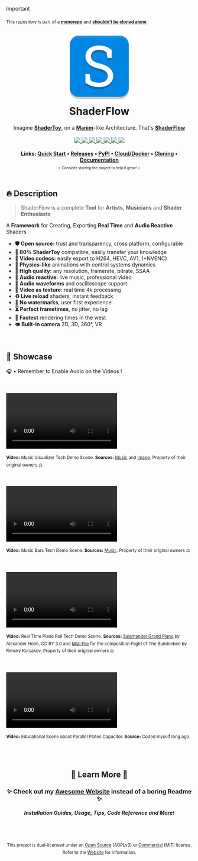 > [!IMPORTANT]
> <sub>This repository is part of a [**monorepo**](https://github.com/BrokenSource/BrokenSource) and [**shouldn't be cloned alone**](https://brokensrc.dev/get/source)</sub>

<!-- PyPI Start -->
<div align="center">
  <a href="https://brokensrc.dev/shaderflow"><img src="https://raw.githubusercontent.com/BrokenSource/ShaderFlow/main/ShaderFlow/Resources/Images/ShaderFlow.png" width="200"></a>
  <h1 style="margin-top: 0">ShaderFlow</h1>
  Imagine <a href="https://www.shadertoy.com"><b>ShaderToy</b></a>, on a <a href="https://github.com/3b1b/manim"><b>Manim</b></a>-like Architecture. That's <a href="https://brokensrc.dev/shaderflow/"><b>ShaderFlow</b></a>
  <br>
  <br>
  <a href="https://pypi.org/project/shaderflow/">
    <img src="https://img.shields.io/pypi/v/shaderflow?label=PyPI&color=blue">
  </a>
  <a href="https://pypi.org/project/shaderflow/">
    <img src="https://img.shields.io/pypi/dw/shaderflow?label=Installs&color=blue">
  </a>
  <a href="https://github.com/BrokenSource/BrokenSource">
    <img src="https://img.shields.io/github/v/tag/BrokenSource/BrokenSource?label=GitHub&color=orange">
  </a>
  <a href="https://github.com/BrokenSource/ShaderFlow/stargazers">
    <img src="https://img.shields.io/github/stars/BrokenSource/ShaderFlow?label=Stars&style=flat&color=orange">
  </a>
  <a href="https://github.com/BrokenSource/ShaderFlow/releases/">
    <img src="https://img.shields.io/github/v/release/BrokenSource/ShaderFlow?label=Release&color=light-green">
  </a>
  <a href="https://github.com/BrokenSource/ShaderFlow/releases/">
    <img src="https://img.shields.io/github/downloads/BrokenSource/ShaderFlow/total?label=Downloads&color=light-green">
  </a>
  <a href="https://discord.gg/KjqvcYwRHm">
    <img src="https://img.shields.io/discord/1184696441298485370?label=Discord&style=flat&color=purple">
  </a>
  <br>
  <br>
  <b>
    Links:
    <a href="https://brokensrc.dev/shaderflow/">Quick Start</a> •
    <a href="https://brokensrc.dev/get/releases/">Releases</a> •
    <a href="https://brokensrc.dev/get/pypi/">PyPI</a> •
    <a href="https://brokensrc.dev/get/docker/">Cloud/Docker</a> •
    <a href="https://brokensrc.dev/get/source/">Cloning</a> •
    <a href="https://brokensrc.dev/shaderflow/">Documentation</a>
  </b>
  <br>
  <sub><small>⭐️ Consider starring the project to help it grow! ⭐️</small></sub>
</div>

<br>

## 🔥 Description

> ShaderFlow is a complete **Tool** for **Artists**, **Musicians** and **Shader Enthusiasts**

A **Framework** for Creating, Exporting **Real Time** and **Audio Reactive** Shaders

- **🛡️ Open source:** trust and transparency, cross platform, configurable
- **🧸 80% ShaderToy** compatible, easily transfer your knowledge
- **📔 Video codecs:** easily export to H264, HEVC, AV1, (+NVENC)
- **🚀 Physics-like** animations with control systems dynamics
- **🔱 High quality:** any resolution, framerate, bitrate, SSAA
- **🎵 Audio reactive:** live music, professional video
- **🌊 Audio waveforms** and oscilloscope support
- **🎥 Video as texture**: real time 4k processing
- **♻️ Live reload** shaders, instant feedback
- **🎨 No watermarks**, user first experience
- **⏳ Perfect frametimes**, no jitter, no lag
- **🌵 Fastest** rendering times in the west
- **👁 Built-in camera** 2D, 3D, 360°, VR

<br>

## 📸 Showcase

🎧 • Remember to Enable Audio on the Videos !

<br>

<video src="https://github.com/BrokenSource/ShaderFlow/assets/29046864/1170d916-2145-4655-b0d0-c2ee5b16839f" controls></video>

<sup><b>Video:</b> Music Visualizer Tech Demo Scene. <b>Sources:</b> <a href="https://www.youtube.com/watch?v=6FNHe3kf8_s">Music</a> and <a href="https://wallhaven.cc/w/pkz5r9">Image</a>. Property of their original owners ⚖️</sup>

<br>

<video src="https://github.com/BrokenSource/ShaderFlow/assets/29046864/9f0e7517-048c-4145-abfe-9a30ecc7323a" controls></video>

<sup><b>Video:</b> Music Bars Tech Demo Scene. <b>Sources:</b> <a href="https://www.youtube.com/watch?v=UHUZiVXdaUI">Music</a>. Property of their original owners ⚖️</sup>

<br>

<video src="https://github.com/BrokenSource/ShaderFlow/assets/29046864/cef10b0f-a1a0-444c-abca-d3c630349741" controls></video>

<sup><b>Video:</b> Real Time Piano Roll Tech Demo Scene. <b>Sources:</b> <a href="https://freepats.zenvoid.org/Piano/acoustic-grand-piano.html">Salamander Grand Piano</a> by Alexander Holm, CC BY 3.0 and <a href="https://bitmidi.com/rimsky-korsakov-flight-of-the-bumblebee-mid">Midi File</a> for the composition Flight of The Bumblebee by Rimsky Korsakov. Property of their original owners ⚖️</sup>

<br>

<video src="https://github.com/BrokenSource/ShaderFlow/assets/29046864/7ff7f6fa-19d1-4de1-a4be-89177d3fea01" controls></video>

<sup><b>Video:</b> Educational Scene about Parallel Plates Capacitor. <b>Source:</b> Coded myself long ago.</sup>

<!-- Website end -->
<br><br><div align="center">
  <h2>🍁 Learn More 🍁</h2>
  <h3>✨ Check out my <a href="https://brokensrc.dev/get/"><b>Awesome Website</b></a> instead of a boring Readme ✨</h3>
  <h5>Installation Guides, Usage, Tips, Code Reference and More!</h5>
</div>

<!-- License -->
<br><br><div align="center"><sup>
This project is dual-licensed under an [Open Source](license-oss.txt) (AGPLv3) or [Commercial](license-com.txt) (MIT) license. Refer to the [Website](https://brokensrc.dev/about/license/) for information.
</sup></div>
